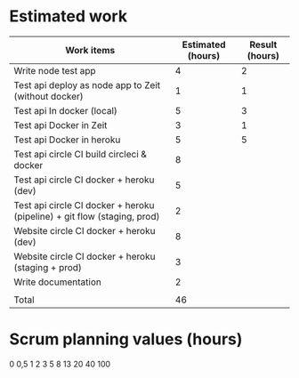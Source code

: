 # Estimated work

| Work items                                                                | Estimated (hours)   | Result (hours) |
|-------------------------------------------------------------------------  |---------|-----------|
| Write node test app                                                       | 4       | 2         |
| Test api deploy as node app to Zeit (without docker)                      | 1       | 1         |
| Test api In docker (local)                                                | 5       | 3         |
| Test api Docker in Zeit                                                   | 3       | 1         |
| Test api Docker in heroku                                                 | 5       | 5         |
| Test api circle CI build circleci & docker                                | 8       |           |
| Test api circle CI docker + heroku (dev)                                  | 5       |           |
| Test api circle CI docker + heroku (pipeline) + git flow (staging, prod)  | 2       |           |
| Website circle CI docker + heroku (dev)                                   | 8       |           |
| Website circle CI docker + heroku (staging + prod)                        | 3       |           |
| Write documentation                                                       | 2       |           |         
|                                                                           |         |           |
| Total                                                                     | 46      |           |



# Scrum planning values (hours)
0
0,5
1
2
3
5
8
13
20
40
100
